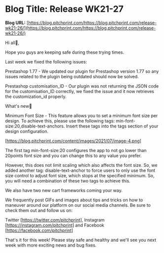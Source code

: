 # **Blog Title**: Release WK21-27

**Blog URL:** [https://blog.pitchprint.com/https://blog.pitchprint.com/release-wk21-26/](https://blog.pitchprint.com/https://blog.pitchprint.com/release-wk21-26/)

Hi all👋,

Hope you guys are keeping safe during these trying times.

Last week we fixed the following issues:

Prestashop 1.77 - We updated our plugin for Prestashop version 1.77 so any issues related to the plugin being outdated should now be solved.

Prestashop customisation_ID - Our plugin was not returning the JSON code for the customisation_ID correctly, we fixed the issue and it now
retrieves the customization_id properly.

What's new🚀

Minimum Font Size - This feature allows you to set a minimum font size per design. To achieve this, please use the following tags:
min-font-size:20,disable-text-anchors. Insert these tags into the tags section of your design configuration.

[https://blog.pitchprint.com/content/images/2021/07/image-4.png]

The first tag min-font-size:20 configures the app to not go lower than 20points font size and you can change this to any value you prefer.

However, this does not limit scaling which also affects the font size. So, we added another tag: disable-text-anchor to force users to only
use the font size control to adjust font size, which stops at the specified minimum.
So, you will need a combination of these two tags to achieve this.



We also have two new cart frameworks coming your way.

We frequently post GIFs and images about tips and tricks on how to maneuver around our platform on our social media channels. Be sure to
check them out and follow us on:

Twitter [https://twitter.com/pitchprint], Instagram [https://instagram.com/pitchprint] and Facebook [https://facebook.com/pitchprint]

That's it for this week! Please stay safe and healthy and we'll see you next week with more exciting news and bug fixes.

